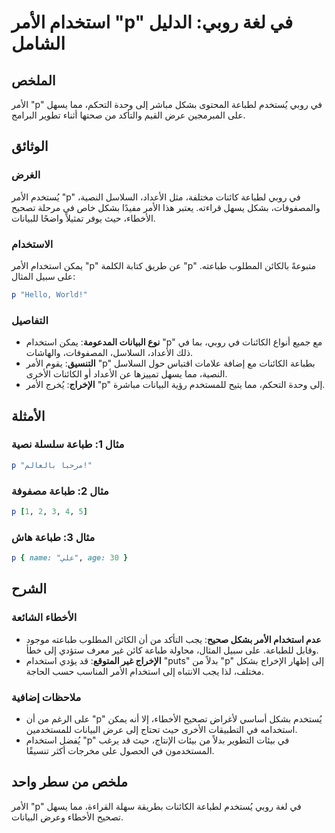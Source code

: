 <!--
Meta Description: # استخدام الأمر "p" في لغة روبي: الدليل الشامل ## الملخص الأمر "p" في روبي يُستخدم لطباعة المحتوى بشكل مباشر إلى وحدة التحكم، مما يسهل على المبرمجين ع...
Meta Keywords: الأمر, استخدام, بشكل, إلى, روبي
-->

# استخدام الأمر "p" في لغة روبي: الدليل الشامل

## الملخص
الأمر "p" في روبي يُستخدم لطباعة المحتوى بشكل مباشر إلى وحدة التحكم، مما يسهل على المبرمجين عرض القيم والتأكد من صحتها أثناء تطوير البرامج.

## الوثائق
### الغرض
يُستخدم الأمر "p" في روبي لطباعة كائنات مختلفة، مثل الأعداد، السلاسل النصية، والمصفوفات، بشكل يسهل قراءته. يعتبر هذا الأمر مفيدًا بشكل خاص في مرحلة تصحيح الأخطاء، حيث يوفر تمثيلاً واضحًا للبيانات.

### الاستخدام
يمكن استخدام الأمر "p" عن طريق كتابة الكلمة "p" متبوعةً بالكائن المطلوب طباعته. على سبيل المثال:
```ruby
p "Hello, World!"
```

### التفاصيل
- **نوع البيانات المدعومة**: يمكن استخدام "p" مع جميع أنواع الكائنات في روبي، بما في ذلك الأعداد، السلاسل، المصفوفات، والهاشات.
- **التنسيق**: يقوم الأمر "p" بطباعة الكائنات مع إضافة علامات اقتباس حول السلاسل النصية، مما يسهل تمييزها عن الأعداد أو الكائنات الأخرى.
- **الإخراج**: يُخرج الأمر "p" إلى وحدة التحكم، مما يتيح للمستخدم رؤية البيانات مباشرة.

## الأمثلة
### مثال 1: طباعة سلسلة نصية
```ruby
p "مرحبا بالعالم!"
```

### مثال 2: طباعة مصفوفة
```ruby
p [1, 2, 3, 4, 5]
```

### مثال 3: طباعة هاش
```ruby
p { name: "علي", age: 30 }
```

## الشرح
### الأخطاء الشائعة
- **عدم استخدام الأمر بشكل صحيح**: يجب التأكد من أن الكائن المطلوب طباعته موجود وقابل للطباعة. على سبيل المثال، محاولة طباعة كائن غير معرف ستؤدي إلى خطأ.
- **الإخراج غير المتوقع**: قد يؤدي استخدام "puts" بدلاً من "p" إلى إظهار الإخراج بشكل مختلف، لذا يجب الانتباه إلى استخدام الأمر المناسب حسب الحاجة.

### ملاحظات إضافية
- على الرغم من أن "p" يُستخدم بشكل أساسي لأغراض تصحيح الأخطاء، إلا أنه يمكن استخدامه في التطبيقات الأخرى حيث تحتاج إلى عرض البيانات للمستخدمين.
- يُفضل استخدام "p" في بيئات التطوير بدلاً من بيئات الإنتاج، حيث قد يرغب المستخدمون في الحصول على مخرجات أكثر تنسيقًا.

## ملخص من سطر واحد
الأمر "p" في لغة روبي يُستخدم لطباعة الكائنات بطريقة سهلة القراءة، مما يسهل تصحيح الأخطاء وعرض البيانات.